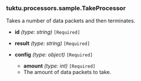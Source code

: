 ### tuktu.processors.sample.TakeProcessor
Takes a number of data packets and then terminates.

  * **id** *(type: string)* `[Required]`

  * **result** *(type: string)* `[Required]`

  * **config** *(type: object)* `[Required]`

    * **amount** *(type: int)* `[Required]`
    - The amount of data packets to take.

